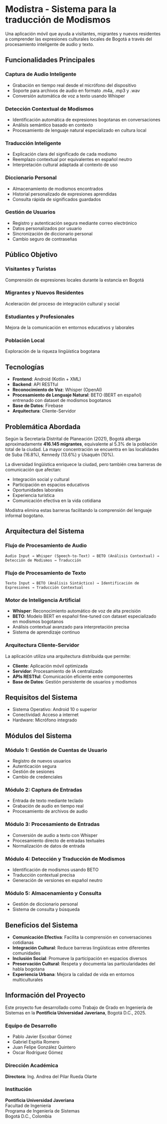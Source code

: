 # Modistra - Sistema para la traducción de Modismos

Una aplicación móvil que ayuda a visitantes, migrantes y nuevos residentes a comprender las expresiones culturales locales de Bogotá a través del procesamiento inteligente de audio y texto.

## Funcionalidades Principales

### Captura de Audio Inteligente
- Grabación en tiempo real desde el micrófono del dispositivo
- Soporte para archivos de audio en formato .m4a, .mp3 y .wav
- Conversión automática de voz a texto usando Whisper

### Detección Contextual de Modismos
- Identificación automática de expresiones bogotanas en conversaciones
- Análisis semántico basado en contexto
- Procesamiento de lenguaje natural especializado en cultura local

### Traducción Inteligente
- Explicación clara del significado de cada modismo
- Reemplazo contextual por equivalentes en español neutro
- Interpretación cultural adaptada al contexto de uso

### Diccionario Personal
- Almacenamiento de modismos encontrados
- Historial personalizado de expresiones aprendidas
- Consulta rápida de significados guardados

### Gestión de Usuarios
- Registro y autenticación segura mediante correo electrónico
- Datos personalizados por usuario
- Sincronización de diccionario personal
- Cambio seguro de contraseñas

## Público Objetivo

### Visitantes y Turistas
Comprensión de expresiones locales durante la estancia en Bogotá

### Migrantes y Nuevos Residentes
Aceleración del proceso de integración cultural y social

### Estudiantes y Profesionales
Mejora de la comunicación en entornos educativos y laborales

### Población Local
Exploración de la riqueza lingüística bogotana

## Tecnologías

- **Frontend**: Android (Kotlin + XML)
- **Backend**: API RESTful
- **Reconocimiento de Voz**: Whisper (OpenAI)
- **Procesamiento de Lenguaje Natural**: BETO (BERT en español) entrenado con dataset de modismos bogotanos
- **Base de Datos**: Firebase
- **Arquitectura**: Cliente-Servidor

## Problemática Abordada

Según la Secretaría Distrital de Planeación (2021), Bogotá alberga aproximadamente **416.145 migrantes**, equivalente al 5.3% de la población total de la ciudad. La mayor concentración se encuentra en las localidades de Suba (16.8%), Kennedy (13.6%) y Usaquén (10%).

La diversidad lingüística enriquece la ciudad, pero también crea barreras de comunicación que afectan:
- Integración social y cultural
- Participación en espacios educativos
- Oportunidades laborales
- Experiencia turística
- Comunicación efectiva en la vida cotidiana

Modistra elimina estas barreras facilitando la comprensión del lenguaje informal bogotano.

## Arquitectura del Sistema

### Flujo de Procesamiento de Audio
```
Audio Input → Whisper (Speech-to-Text) → BETO (Análisis Contextual) → Detección de Modismos → Traducción
```

### Flujo de Procesamiento de Texto
```
Texto Input → BETO (Análisis Sintáctico) → Identificación de Expresiones → Traducción Contextual
```

### Motor de Inteligencia Artificial
- **Whisper**: Reconocimiento automático de voz de alta precisión
- **BETO**: Modelo BERT en español fine-tuned con dataset especializado en modismos bogotanos
- Análisis contextual avanzado para interpretación precisa
- Sistema de aprendizaje continuo

### Arquitectura Cliente-Servidor
La aplicación utiliza una arquitectura distribuida que permite:
- **Cliente**: Aplicación móvil optimizada
- **Servidor**: Procesamiento de IA centralizado
- **APIs RESTful**: Comunicación eficiente entre componentes
- **Base de Datos**: Gestión persistente de usuarios y modismos

## Requisitos del Sistema

- Sistema Operativo: Android 10 o superior
- Conectividad: Acceso a internet
- Hardware: Micrófono integrado

## Módulos del Sistema

### Módulo 1: Gestión de Cuentas de Usuario
- Registro de nuevos usuarios
- Autenticación segura
- Gestión de sesiones
- Cambio de credenciales

### Módulo 2: Captura de Entradas
- Entrada de texto mediante teclado
- Grabación de audio en tiempo real
- Procesamiento de archivos de audio

### Módulo 3: Procesamiento de Entradas
- Conversión de audio a texto con Whisper
- Procesamiento directo de entradas textuales
- Normalización de datos de entrada

### Módulo 4: Detección y Traducción de Modismos
- Identificación de modismos usando BETO
- Traducción contextual precisa
- Generación de versiones en español neutro

### Módulo 5: Almacenamiento y Consulta
- Gestión de diccionario personal
- Sistema de consulta y búsqueda

## Beneficios del Sistema

- **Comunicación Efectiva**: Facilita la comprensión en conversaciones cotidianas
- **Integración Cultural**: Reduce barreras lingüísticas entre diferentes comunidades
- **Inclusión Social**: Promueve la participación en espacios diversos
- **Preservación Cultural**: Respeta y documenta las particularidades del habla bogotana
- **Experiencia Urbana**: Mejora la calidad de vida en entornos multiculturales

## Información del Proyecto

Este proyecto fue desarrollado como Trabajo de Grado en Ingeniería de Sistemas en la **Pontificia Universidad Javeriana**, Bogotá D.C., 2025.

### Equipo de Desarrollo
- Pablo Javier Escobar Gómez
- Gabriel Espitia Romero  
- Juan Felipe González Quintero
- Oscar Rodríguez Gómez

### Dirección Académica
**Directora**: Ing. Andrea del Pilar Rueda Olarte

### Institución
**Pontificia Universidad Javeriana**  
Facultad de Ingeniería  
Programa de Ingeniería de Sistemas  
Bogotá D.C., Colombia
